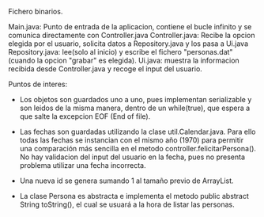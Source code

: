 Fichero binarios.

Main.java: Punto de entrada de la aplicacion, contiene el bucle infinito y se comunica directamente con Controller.java
Controller.java: Recibe la opcion elegida por el usuario, solicita datos a Repository.java y los pasa a Ui.java
Repository.java: lee(solo al inicio) y escribe el fichero "personas.dat" (cuando la opcion "grabar" es elegida).
Ui.java: muestra la informacion recibida desde Controller.java y recoge el input del usuario.

Puntos de interes:
- Los objetos son guardados uno a uno, pues implementan serializable y son leidos de la misma manera, dentro de un 
while(true), que espera a que salte la excepcion EOF (End of file).

- Las fechas son guardadas utilizando la clase util.Calendar.java. Para ello todas las fechas se instancian con el mismo año (1970) para permitir una comparación más sencilla en el metodo controller.felicitarPersona(). No hay validacion del input del usuario en la fecha, pues no presenta problema utilizar una fecha incorrecta.

- Una nueva id se genera sumando 1 al tamaño previo de ArrayList<Persona>.

- La clase Persona es abstracta e implementa el metodo public abstract String toString(), el cual se usuará a la hora de listar las personas. 
